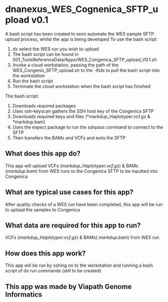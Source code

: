  # dnanexus_WES_Cognenica_SFTP_upload v0.1

A bash script has been created to semi automate the WES sample SFTP upload process, whilst the app is being developed
To use the bash script:
1) dx select the WES run you wish to upload
2) The bash script can be found in 001_ToolsReferenceData/Apps/WES_Congenica_SFTP_upload_V0.1.sh
3) Invoke a cloud workstation, passing the path of the WES_Congenic_SFTP_upload.sh to the -ifids to pull the bash script into the workstation
4) Run the bash script 
5) Terminate the cloud workstation when the bash script has finished 

The bash script:
1) Downloads required packages 
2) Uses ssh-keyscan gathers the SSH host key of the Congenica SFTP
3) Downloads required keys and files (*markdup_Haplotyper.vcf.gz & *markdup.bam)
4) Uses the expect package to run the sshpass command to connect to the SFTP
5) Then transfers the BAMs and VCFs and exits the SFTP



## What does this app do?

This app will upload VCFs (*markdup_Haplotyper.vcf.gz*)  & BAMs (*markdup.bam*) from WES runs to the Congenica SFTP to be inputted into Congenica 

## What are typical use cases for this app?

After quality checks of a WES run have been completed, this app will be run to upload the samples to Congenica 

## What data are required for this app to run?

VCFs (*markdup_Haplotyper.vcf.gz*)  & BAMs( *markdup.bam*) from WES run

## How does this app work?

This app will be run by sshing on to the workstation and running a bash script of dx run commands (still to be created)



## This app was made by Viapath Genome Informatics
